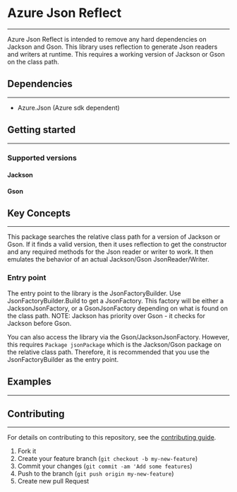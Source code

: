 # Azure Json Reflect
***
Azure Json Reflect is intended to remove any hard dependencies on Jackson and Gson.
This library uses reflection to generate Json readers and writers at runtime. 
This requires a working version of Jackson or Gson on the class path. 

## Dependencies
***
- Azure.Json (Azure sdk dependent)

## Getting started
***

### Supported versions

#### Jackson

#### Gson

## Key Concepts
***
This package searches the relative class path for a version of Jackson or Gson.
If it finds a valid version, then it uses reflection to get the constructor and 
any required methods for the Json reader or writer to work. It then emulates the behavior 
of an actual Jackson/Gson JsonReader/Writer.

### Entry point
The entry point to the library is the JsonFactoryBuilder. 
Use JsonFactoryBuilder.Build to get a JsonFactory. This factory will be either a 
JacksonJsonFactory, or a GsonJsonFactory depending on what is found on the class path. 
NOTE: Jackson has priority over Gson - it checks for Jackson before Gson. 

You can also access the library via the Gson/JacksonJsonFactory. However, this requires 
`Package jsonPackage` which is the Jackson/Gson package on the relative class path. Therefore, 
it is recommended that you use the JsonFactoryBuilder as the entry point.



## Examples
***


## Contributing
***
For details on contributing to this repository, see the <a href="https://github.com/Azure/azure-sdk-for-java/blob/main/CONTRIBUTING.md"> contributing guide</a>.
1. Fork it
2. Create your feature branch (`git checkout -b my-new-feature`)
3. Commit your changes (`git commit -am 'Add some features`)
4. Push to the branch (`git push origin my-new-feature`)
5. Create new pull Request
